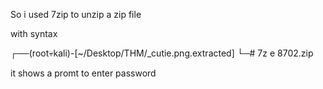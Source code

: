 So i used 7zip to unzip a zip file

with syntax

┌──(root💀kali)-[~/Desktop/THM/_cutie.png.extracted]
└─# 7z e 8702.zip         

it shows a promt to enter password


